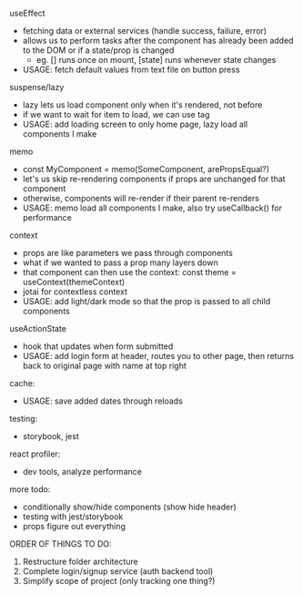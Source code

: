 useEffect
 - fetching data or external services (handle success, failure, error)
 - allows us to perform tasks after the component has already been added to the DOM or if a state/prop is changed
    - eg. [] runs once on mount, [state] runs whenever state changes
 - USAGE: fetch default values from text file on button press

suspense/lazy
 - lazy lets us load component only when it's rendered, not before
 - if we want to wait for item to load, we can use <Suspense> tag
 - USAGE: add loading screen to only home page, lazy load all components I make

memo
 - const MyComponent = memo(SomeComponent, arePropsEqual?)
 - let's us skip re-rendering components if props are unchanged for that component
 - otherwise, components will re-render if their parent re-renders
 - USAGE: memo load all components I make, also try useCallback() for performance

context
 - props are like parameters we pass through components
 - what if we wanted to pass a prop many layers down
 - that component can then use the context: const theme = useContext(themeContext)
 - jotai for contextless context
 - USAGE: add light/dark mode so that the prop is passed to all child components

useActionState
 - hook that updates when form submitted
 - USAGE: add login form at header, routes you to other page, then returns back to original page with name at top right

cache:
 - USAGE: save added dates through reloads

testing:
 - storybook, jest

react profiler:
 - dev tools, analyze performance

more todo:
 - conditionally show/hide components (show hide header)
 - testing with jest/storybook
 - props figure out everything

ORDER OF THINGS TO DO:
 1) Restructure folder architecture
 2) Complete login/signup service (auth backend tool)
 3) Simplify scope of project (only tracking one thing?)